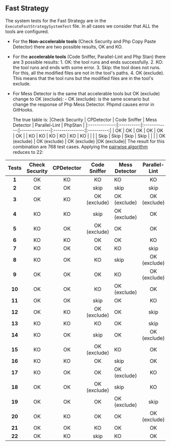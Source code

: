 

## Fast Strategy
The system tests for the Fast Strategy are in the `ExecuteFastStrategySystemTest` file. In all cases we consider that ALL the tools are configured.
* For the **Non-accelerable tools** (Check Security and Php Copy Paste Detector) there are two possible results, OK and KO.
* For the **accelerable tools** (Code Sniffer, Parallel-Lint and Php Stan) there are 3 possible results:
        1. OK: the tool runs and ends successfully.
        2. KO: the tool runs and ends with some error.
        3. Skip: the tool does not runs. For this, all the modified files are not in the tool's paths.
        4. OK (exclude). This means that the tool runs but the modified files are in the tool's exclude.
* For Mess Detector is the same that accelerable tools but OK (exclude) change to OK (exclude):
        - OK (exclude): is the same scenario but change the response of Php Mess Detector. Phpmd causes error in GitHooks.

    The true table is:
    |Check Security | CPDetector | Code Sniffer | Mess Detector |   Parallel-Lint |   PhpStan  |
    |:-------------:|:----------:|:------------:|---------------|:---------------:|:----------:|
    |       OK      |   OK       |      OK      |      OK       |       OK        |     OK     |
    |       KO      |   KO       |      KO      |      KO       |       KO        |     KO     |
    |               |            |     Skip     |     Skip      |      Skip       |    Skip    |
    |               |            | OK (exclude) | OK (exclude)  |   OK (exclude)  |OK (exclude)|
The result for this combination are 768 test cases. Applying the [pairwise algorithm](https://pairwise.teremokgames.com/sc50/) reduces to 22:

|Tests|Check Security  | CPDetector | Code Sniffer | Mess Detector |   Parallel-Lint |   PhpStan  |
|:---:|:--------------:|:----------:|:------------:|---------------|:---------------:|:----------:|
|**1**|OK              |KO          |KO            |KO      |KO      |KO
|**2**|OK              |OK          |skip          |skip      |skip      |skip
|**3**|OK              |KO          |OK (exclude)  |OK (exclude)|OK (exclude)|OK
|**4**|KO              |KO          |skip          |OK (exclude)|OK      |OK
|**5**|KO              |OK          |OK (exclude)  |OK      |OK      |KO
|**6**|KO              |KO          |OK            |OK      |KO      |skip
|**7**|KO              |OK          |OK            |KO      |skip      |OK
|**8**|KO              |OK          |KO            |skip      |OK (exclude)|KO
|**9**|OK              |OK          |OK            |KO      |OK (exclude)|OK
|**10**|OK             |OK          |KO            |OK (exclude)|OK      |skip
|**11**|OK             |OK          |skip          |OK      |KO      |OK
|**12**|OK             |KO          |OK (exclude)  |OK      |skip      |KO
|**13**|KO             |KO          |KO            |OK      |skip      |OK
|**14**|KO             |OK          |skip          |OK      |OK (exclude)|KO
|**15**|KO             |OK          |OK (exclude)  |KO      |OK      |skip
|**16**|KO             |KO          |OK            |skip      |OK      |OK
|**17**|KO             |OK          |OK            |OK (exclude)|KO      |KO
|**18**|OK             |OK          |OK (exclude)  |skip      |KO      |OK
|**19**|OK             |OK          |OK            |OK (exclude)|skip      |KO
|**20**|OK             |KO          |OK            |OK      |OK (exclude)|skip
|**21**|OK             |OK          |KO            |OK      |OK      |OK
|**22**|OK             |KO          |skip          |KO      |OK      |KO

